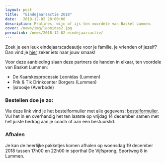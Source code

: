 ```yaml
---
layout: post
title:  "Eindejaarsactie 2018"
date:   2018-12-02 20:00:00
description: Pralines, wijn of ijs ten voordele van Basket Lummen.
cover: /news/img/leonidas2.jpg
permalink: /news/2018-12-02-eindejaarsactie/
---
```


Zoek je een leuk eindejaarscadeautje voor je familie, je vrienden of jezelf? Dan vind je [hier](/news/downloads/eindejaarsactie_2018_formulier.pdf) zeker iets naar jouw smaak! 

Voor deze aanbieding slaan deze partners de handen in elkaar, ten voordele van Basket Lummen:
- De Kaarskesprocessie Leonidas (Lummen)
- Prik & Tik Drinkcenter Borgers (Lummen)
- Ijsroosje (Averbode)

### Bestellen doe je zo:

Via deze link vind je het bestelformulier met alle gegevens: [bestelformulier](/news/downloads/eindejaarsactie_2018_formulier.pdf). 
Vul het in en overhandig het ten laatste op vrijdag 14 december samen met het juiste bedrag aan je coach of aan een bestuurslid.

### Afhalen

Je kan de heerlijke pakketjes komen afhalen op woensdag 19 december 2018 tussen 17h00 en 22h00 in sporthal De Vijfsprong, Sportweg 8 in Lummen.
